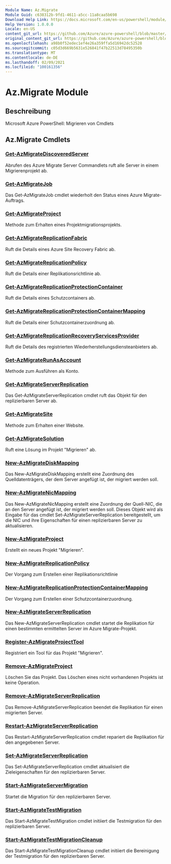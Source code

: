 ```yaml
---
Module Name: Az.Migrate
Module Guid: c638312b-9fd1-4611-a5cc-11a8caa5b698
Download Help Link: https://docs.microsoft.com/en-us/powershell/module/az.migrate
Help Version: 1.0.0.0
Locale: en-US
content_git_url: https://github.com/Azure/azure-powershell/blob/master/src/Migrate/help/Az.Migrate.md
original_content_git_url: https://github.com/Azure/azure-powershell/blob/master/src/Migrate/help/Az.Migrate.md
ms.openlocfilehash: a98b0f52edec1ef4e26a359ffa5d16942dc52528
ms.sourcegitcommit: c05d3d669b5631e526841f47b22513d78495350b
ms.translationtype: MT
ms.contentlocale: de-DE
ms.lasthandoff: 02/09/2021
ms.locfileid: "100161356"
---
```

# Az.Migrate Module
## Beschreibung
Microsoft Azure PowerShell: Migrieren von Cmdlets

## Az.Migrate Cmdlets
### [Get-AzMigrateDiscoveredServer](Get-AzMigrateDiscoveredServer.md)
Abrufen des Azure Migrate Server Commandlets ruft alle Server in einem Migrierenprojekt ab.

### [Get-AzMigrateJob](Get-AzMigrateJob.md)
Das Get-AzMigrateJob cmdlet wiederholt den Status eines Azure Migrate-Auftrags.

### [Get-AzMigrateProject](Get-AzMigrateProject.md)
Methode zum Erhalten eines Projektmigrationsprojekts.

### [Get-AzMigrateReplicationFabric](Get-AzMigrateReplicationFabric.md)
Ruft die Details eines Azure Site Recovery Fabric ab.

### [Get-AzMigrateReplicationPolicy](Get-AzMigrateReplicationPolicy.md)
Ruft die Details einer Replikationsrichtlinie ab.

### [Get-AzMigrateReplicationProtectionContainer](Get-AzMigrateReplicationProtectionContainer.md)
Ruft die Details eines Schutzcontainers ab.

### [Get-AzMigrateReplicationProtectionContainerMapping](Get-AzMigrateReplicationProtectionContainerMapping.md)
Ruft die Details einer Schutzcontainerzuordnung ab.

### [Get-AzMigrateReplicationRecoveryServicesProvider](Get-AzMigrateReplicationRecoveryServicesProvider.md)
Ruft die Details des registrierten Wiederherstellungsdiensteanbieters ab.

### [Get-AzMigrateRunAsAccount](Get-AzMigrateRunAsAccount.md)
Methode zum Ausführen als Konto.

### [Get-AzMigrateServerReplication](Get-AzMigrateServerReplication.md)
Das Get-AzMigrateServerReplication cmdlet ruft das Objekt für den replizierbaren Server ab.

### [Get-AzMigrateSite](Get-AzMigrateSite.md)
Methode zum Erhalten einer Website.

### [Get-AzMigrateSolution](Get-AzMigrateSolution.md)
Ruft eine Lösung im Projekt "Migrieren" ab.

### [New-AzMigrateDiskMapping](New-AzMigrateDiskMapping.md)
Das New-AzMigrateDiskMapping erstellt eine Zuordnung des Quelldatenträgers, der dem Server angefügt ist, der migriert werden soll.

### [New-AzMigrateNicMapping](New-AzMigrateNicMapping.md)
Das New-AzMigrateNicMapping erstellt eine Zuordnung der Quell-NIC, die an den Server angefügt ist, der migriert werden soll.
Dieses Objekt wird als Eingabe für das cmdlet Set-AzMigrateServerReplication bereitgestellt, um die NIC und ihre Eigenschaften für einen replizierbaren Server zu aktualisieren.

### [New-AzMigrateProject](New-AzMigrateProject.md)
Erstellt ein neues Projekt "Migrieren".

### [New-AzMigrateReplicationPolicy](New-AzMigrateReplicationPolicy.md)
Der Vorgang zum Erstellen einer Replikationsrichtlinie

### [New-AzMigrateReplicationProtectionContainerMapping](New-AzMigrateReplicationProtectionContainerMapping.md)
Der Vorgang zum Erstellen einer Schutzcontainerzuordnung.

### [New-AzMigrateServerReplication](New-AzMigrateServerReplication.md)
Das New-AzMigrateServerReplication cmdlet startet die Replikation für einen bestimmten ermittelten Server im Azure Migrate-Projekt.

### [Register-AzMigrateProjectTool](Register-AzMigrateProjectTool.md)
Registriert ein Tool für das Projekt "Migrieren".

### [Remove-AzMigrateProject](Remove-AzMigrateProject.md)
Löschen Sie das Projekt.
Das Löschen eines nicht vorhandenen Projekts ist keine Operation.

### [Remove-AzMigrateServerReplication](Remove-AzMigrateServerReplication.md)
Das Remove-AzMigrateServerReplication beendet die Replikation für einen migrierten Server.

### [Restart-AzMigrateServerReplication](Restart-AzMigrateServerReplication.md)
Das Restart-AzMigrateServerReplication cmdlet repariert die Replikation für den angegebenen Server.

### [Set-AzMigrateServerReplication](Set-AzMigrateServerReplication.md)
Das Set-AzMigrateServerReplication cmdlet aktualisiert die Zieleigenschaften für den replizierbaren Server.

### [Start-AzMigrateServerMigration](Start-AzMigrateServerMigration.md)
Startet die Migration für den replizierbaren Server.

### [Start-AzMigrateTestMigration](Start-AzMigrateTestMigration.md)
Das Start-AzMigrateTestMigration cmdlet initiiert die Testmigration für den replizierbaren Server.

### [Start-AzMigrateTestMigrationCleanup](Start-AzMigrateTestMigrationCleanup.md)
Das Start-AzMigrateTestMigrationCleanup cmdlet initiiert die Bereinigung der Testmigration für den replizierbaren Server.

